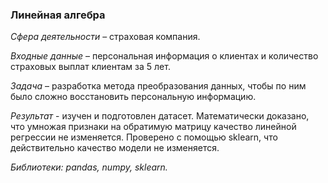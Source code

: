 ### Линейная алгебра ##

*Сфера деятельности* – страховая компания. 

*Входные данные* – персональная информация о клиентах и количество страховых выплат клиентам за 5 лет.

*Задача* – разработка метода преобразования данных, чтобы по ним было сложно восстановить персональную информацию.

*Результат* - изучен и подготовлен датасет. Математически доказано, что умножая признаки на обратимую матрицу качество линейной регрессии не изменяется.
Проверено с помощью sklearn, что действительно качество модели не изменяется.

*Библиотеки: pandas, numpy, sklearn.*
